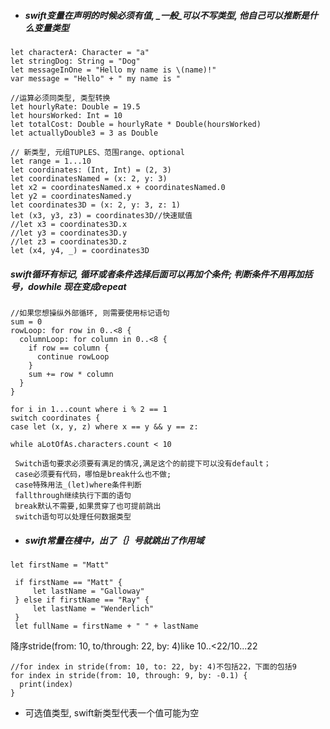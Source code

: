 * ##### swift变量在声明的时候必须有值, _**一般**_可以不写类型, 他自己可以推断是什么变量类型

```
let characterA: Character = "a"
let stringDog: String = "Dog"
let messageInOne = "Hello my name is \(name)!"
var message = "Hello" + " my name is "

//运算必须同类型, 类型转换
let hourlyRate: Double = 19.5
let hoursWorked: Int = 10
let totalCost: Double = hourlyRate * Double(hoursWorked)
let actuallyDouble3 = 3 as Double

// 新类型, 元组TUPLES、范围range、optional
let range = 1...10
let coordinates: (Int, Int) = (2, 3)
let coordinatesNamed = (x: 2, y: 3)
let x2 = coordinatesNamed.x + coordinatesNamed.0
let y2 = coordinatesNamed.y
let coordinates3D = (x: 2, y: 3, z: 1)
let (x3, y3, z3) = coordinates3D//快速赋值
//let x3 = coordinates3D.x
//let y3 = coordinates3D.y
//let z3 = coordinates3D.z
let (x4, y4, _) = coordinates3D
```

##### _**swift循环有标记, 循环或者条件选择后面可以再加个条件; 判断条件不用再加括号，dowhile 现在变成repeat**_

```
//如果您想操纵外部循环, 则需要使用标记语句
sum = 0
rowLoop: for row in 0..<8 {
  columnLoop: for column in 0..<8 {
    if row == column {
      continue rowLoop
    }
    sum += row * column
  }
}
```

```
for i in 1...count where i % 2 == 1
switch coordinates {
case let (x, y, z) where x == y && y == z:
```

```
while aLotOfAs.characters.count < 10
```

```
 Switch语句要求必须要有满足的情况,满足这个的前提下可以没有default；
 case必须要有代码，哪怕是break什么也不做;
 case特殊用法_(let)where条件判断
 fallthrough继续执行下面的语句
 break默认不需要,如果贯穿了也可提前跳出
 switch语句可以处理任何数据类型
```

* ##### _**swift常量在棧中，出了｛｝号就跳出了作用域**_

```
let firstName = "Matt"

 if firstName == "Matt" {
     let lastName = "Galloway"
 } else if firstName == "Ray" {
     let lastName = "Wenderlich"
 }
 let fullName = firstName + " " + lastName
```

降序stride\(from: 10, to/through: 22, by: 4\)like 10..&lt;22/10...22

```
//for index in stride(from: 10, to: 22, by: 4)不包括22，下面的包括9
for index in stride(from: 10, through: 9, by: -0.1) {
  print(index)
}
```

* 可选值类型, swift新类型代表一个值可能为空



